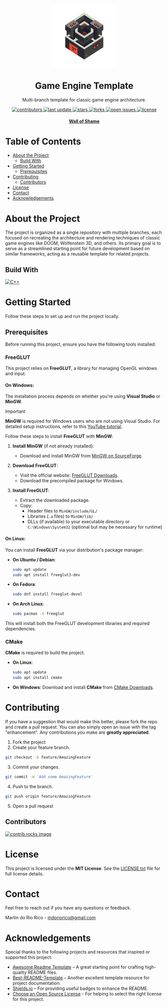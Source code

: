 <div align="center">
  <!--suppress CheckImageSize -->
  <img src=".assets/logo-01.png" alt="logo" width="200" height="auto" />
  <h1>Game Engine Template</h1>
  <p>
    Multi-branch template for classic game engine architecture.
  </p>
  <p>
    <a href="https://github.com/Meleagrista/cpp-game-engine/graphs/contributors">
      <img src="https://img.shields.io/github/contributors/Meleagrista/cpp-game-engine" alt="contributors" />
    </a>
    <a href="">
      <img src="https://img.shields.io/github/last-commit/Meleagrista/cpp-game-engine" alt="last update" />
    </a>
    <a href="https://github.com/Meleagrista/cpp-game-engine/stargazers">
      <img src="https://img.shields.io/github/stars/Meleagrista/cpp-game-engine" alt="stars" />
    </a>
    <a href="https://github.com/Meleagrista/cpp-game-engine/network/members">
      <img src="https://img.shields.io/github/forks/Meleagrista/cpp-game-engine" alt="forks" />
    </a>
    <a href="https://github.com/Meleagrista/cpp-game-engine/issues/">
      <img src="https://img.shields.io/github/issues/Meleagrista/cpp-game-engine" alt="open issues" />
    </a>
    <a href="https://github.com/Meleagrista/cpp-game-engine/blob/main/LICENSE.txt">
      <img src="https://img.shields.io/github/license/Meleagrista/cpp-game-engine" alt="license" />
    </a>
  </p>

  <h4>
    <a href="https://github.com/Meleagrista/cpp-game-engine/blob/main/WALLOFSHAME.md">Wall of Shame</a>
  </h4>

</div>

# Table of Contents
- [About the Project](#about-the-project)
   - [Build With](#build-with)
- [Getting Started](#getting-started)
   - [Prerequisites](#prerequisites)
- [Contributing](#contributing)
   - [Contributors](#contributors)
- [License](#license)
- [Contact](#contact)
- [Acknowledgements](#acknowledgements)

# About the Project
The project is organized as a single repository with multiple branches, each focused on recreating the architecture and rendering techniques of classic game engines like DOOM, Wolfenstein 3D, and others. Its primary goal is to serve as a streamlined starting point for future development based on similar frameworks, acting as a reusable template for related projects.

## Build With
[![C++][cpp-badge]][cpp-url]

# Getting Started
Follow these steps to set up and run the project locally.

## Prerequisites
Before running this project, ensure you have the following tools installed:

### FreeGLUT
This project relies on **FreeGLUT**, a library for managing OpenGL windows and input.

#### On Windows:
The installation process depends on whether you're using **Visual Studio** or **MinGW**. 

> [!IMPORTANT]
> **MinGW** is required for Windows users who are not using Visual Studio. For detailed setup instructions, refer to this [YouTube tutorial](https://www.youtube.com/watch?v=AUFZnA3lW_Q&list=PLmXuiVQyhgd9ZwaF5aWwZblLx9wTBJDAE&index=5).

Follow these steps to install **FreeGLUT** with **MinGW**:

1. **Install MinGW** (if not already installed):
   - Download and install MinGW from [MinGW on SourceForge](https://sourceforge.net/projects/mingw/).

2. **Download FreeGLUT**:
   - Visit the official website: [FreeGLUT Downloads](https://freeglut.sourceforge.net).
   - Download the precompiled package for Windows.

3. **Install FreeGLUT**:
   - Extract the downloaded package.
   - Copy:
     - Header files to `MinGW/include/GL/`
     - Libraries (`.a` files) to `MinGW/lib/`
     - DLLs (if available) to your executable directory or `C:\Windows\System32` (optional but may be necessary for runtime)

#### On Linux:
You can install **FreeGLUT** via your distribution's package manager:

- **On Ubuntu / Debian**:
  ```bash
  sudo apt update
  sudo apt install freeglut3-dev
  ```

- **On Fedora**:
  ```bash
  sudo dnf install freeglut-devel
  ```

- **On Arch Linux**:
  ```bash
  sudo pacman -S freeglut
  ```

This will install both the FreeGLUT development libraries and required dependencies.

### CMake
**CMake** is required to build the project.

- **On Linux**:
  ```bash
  sudo apt update
  sudo apt install cmake
  ```

- **On Windows**:
  Download and install **CMake** from [CMake Downloads](https://cmake.org/download/).

# Contributing
If you have a suggestion that would make this better, please fork the repo and create a pull request. You can also simply open an issue with the tag "enhancement".
Any contributions you make are **greatly appreciated**.

1. Fork the project
2. Create your feature branch.
  ```bash
  git checkout -b feature/AmazingFeature
  ``` 
3. Commit your changes.
  ```bash
  git commit -m 'Add some AmazingFeature'
  ``` 
4. Push to the branch.
  ```bash
  git push origin feature/AmazingFeature
  ``` 
5. Open a pull request

## Contributors
<a href="https://github.com/Meleagrista/cpp-game-engine/graphs/contributors">
  <img src="https://contrib.rocks/image?repo=Meleagrista/cpp-game-engine" alt="contrib.rocks image" />
</a>

# License
This project is licensed under the **MIT License**. See the [LICENSE.txt](./LICENSE.txt) file for full license details.

# Contact
Feel free to reach out if you have any questions or feedback.

Martín do Río Rico - [mdoriorico@gmail.com](mailto:mdoriorico@gmail.com)

# Acknowledgements
Special thanks to the following projects and resources that inspired or supported this project:

- [Awesome Readme Template](https://github.com/Louis3797/awesome-readme-template) – A great starting point for crafting high-quality README files.
- [Best-README-Template](https://github.com/othneildrew/Best-README-Template) – Another excellent template resource for project documentation.
- [Shields.io](https://shields.io/) – For providing useful badges to enhance the README.
- [Choose an Open Source License](https://choosealicense.com/) - For helping to select the right license for this project.

[cpp-badge]: https://img.shields.io/badge/c%2B%2B-%2300599C?style=for-the-badge&logo=C%2B%2B&logoColor=white
[cpp-url]: https://bloodshed.net